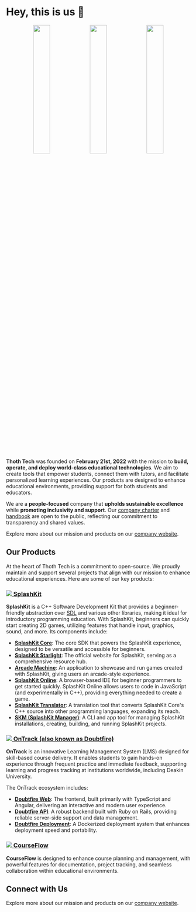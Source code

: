 # Hey, this is us 👋

<p align="center" width="100%">
    <img width="30%" src="https://github.com/thoth-tech/.github/blob/main/images/doubtfire.png"/>
    <img width="30%" src="https://github.com/thoth-tech/.github/blob/main/images/splashkit.png"/>
    <img width="30%" src="https://github.com/thoth-tech/.github/blob/main/images/courseflow.png"/>
</p>

**Thoth Tech** was founded on **February 21st, 2022** with the mission to **build, operate, and deploy world-class educational technologies**. We aim to create tools that empower students, connect them with tutors, and facilitate personalized learning experiences. Our products are designed to enhance educational environments, providing support for both students and educators.

We are a **people-focused** company that **upholds sustainable excellence** while **promoting inclusivity and support**. Our [company charter](https://github.com/thoth-tech/handbook/blob/main/docs/company/charter.md) and [handbook](https://github.com/thoth-tech/handbook) are open to the public, reflecting our commitment to transparency and shared values.

Explore more about our mission and products on our [company website](https://thoth-tech.netlify.app/).

## Our Products

At the heart of Thoth Tech is a commitment to open-source. We proudly maintain and support several projects that align with our mission to enhance educational experiences. Here are some of our key products:

### [<img src="https://github.com/thoth-tech/.github/blob/main/images/splashkit-20px.png"/> SplashKit](https://splashkit.io/)
**SplashKit** is a C++ Software Development Kit that provides a beginner-friendly abstraction over [SDL](https://www.libsdl.org/) and various other libraries, making it ideal for introductory programming education. With SplashKit, beginners can quickly start creating 2D games, utilizing features that handle input, graphics, sound, and more. Its components include:

- **[SplashKit Core](https://github.com/thoth-tech/splashkit-core)**: The core SDK that powers the SplashKit experience, designed to be versatile and accessible for beginners.
- **[SplashKit Starlight](https://github.com/thoth-tech/splashkit.io-starlight)**: The official website for SplashKit, serving as a comprehensive resource hub.
- **[Arcade Machine](https://github.com/thoth-tech/arcade-machine)**: An application to showcase and run games created with SplashKit, giving users an arcade-style experience.
- **[SplashKit Online](https://github.com/thoth-tech/SplashkitOnline)**: A browser-based IDE for beginner programmers to get started quickly. SplashKit Online allows users to code in JavaScript (and experimentally in C++), providing everything needed to create a game.
- **[SplashKit Translator](https://github.com/thoth-tech/splashkit-translator)**: A translation tool that converts SplashKit Core's C++ source into other programming languages, expanding its reach.
- **[SKM (SplashKit Manager)](https://github.com/thoth-tech/skm)**: A CLI and app tool for managing SplashKit installations, creating, building, and running SplashKit projects.

### [<img src="https://github.com/thoth-tech/.github/blob/main/images/doubtfire-20px.png"/> OnTrack (also known as Doubtfire)](https://ontrackdocumentation.netlify.app/)
**OnTrack** is an innovative Learning Management System (LMS) designed for skill-based course delivery. It enables students to gain hands-on experience through frequent practice and immediate feedback, supporting learning and progress tracking at institutions worldwide, including Deakin University.

The OnTrack ecosystem includes:
- **[Doubtfire Web](https://github.com/thoth-tech/doubtfire-web)**: The frontend, built primarily with TypeScript and Angular, delivering an interactive and modern user experience.
- **[Doubtfire API](https://github.com/thoth-tech/doubtfire-api)**: A robust backend built with Ruby on Rails, providing reliable server-side support and data management.
- **[Doubtfire Deployment](https://github.com/thoth-tech/doubtfire-deploy)**: A Dockerized deployment system that enhances deployment speed and portability.

### [<img src="https://github.com/thoth-tech/.github/blob/main/images/courseflow-20px.png"/> CourseFlow](https://github.com/thoth-tech/courseflow)
**CourseFlow** is designed to enhance course planning and management, with powerful features for documentation, project tracking, and seamless collaboration within educational environments.

## Connect with Us
Explore more about our mission and products on our [company website](https://thoth-tech.netlify.app/).
